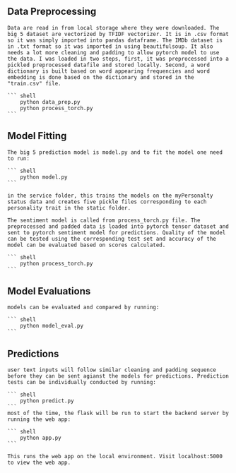 ## Data Preprocessing
    Data are read in from local storage where they were downloaded. The big 5 dataset are vectorized by TFIDF vectorizer. It is in .csv format so it was simply imported into pandas dataframe. The IMDb dataset is in .txt format so it was imported in using beautifulsoup. It also needs a lot more cleaning and padding to allow pytorch model to use the data. I was loaded in two steps, first, it was preprocessed into a pickled preprocessed datafile and stored locally. Second, a word dictionary is built based on word appearing frequencies and word embedding is done based on the dictionary and stored in the "train.csv" file.

    ``` shell
        python data_prep.py
        python process_torch.py
    ```

## Model Fitting
    The big 5 prediction model is model.py and to fit the model one need to run:

    ``` shell
        python model.py
    ```

    in the service folder, this trains the models on the myPersonalty status data and creates five pickle files corresponding to each personality trait in the static folder.

    The sentiment model is called from process_torch.py file. The preprocessed and padded data is loaded into pytorch tensor dataset and sent to pytorch sentiment model for predictions. Quality of the model can be tested using the corresponding test set and accuracy of the model can be evaluated based on scores calculated.

    ``` shell
        python process_torch.py
    ```

## Model Evaluations
    models can be evaluated and compared by running:

    ``` shell
        python model_eval.py
    ```


## Predictions
    user text inputs will follow similar cleaning and padding sequence before they can be sent agianst the models for predictions. Prediction tests can be individually conducted by running:

    ``` shell
        python predict.py
    ```
    most of the time, the flask will be run to start the backend server by running the web app:

    ``` shell
        python app.py
    ```

    This runs the web app on the local environment. Visit localhost:5000 to view the web app.